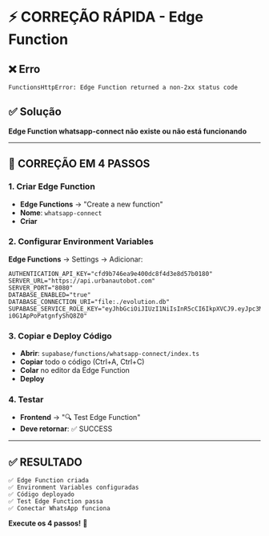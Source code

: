 # ⚡ CORREÇÃO RÁPIDA - Edge Function

## ❌ Erro
```
FunctionsHttpError: Edge Function returned a non-2xx status code
```

## ✅ Solução
**Edge Function whatsapp-connect não existe ou não está funcionando**

---

## 🚀 CORREÇÃO EM 4 PASSOS

### **1. Criar Edge Function**
- **Edge Functions** → "Create a new function"
- **Nome**: `whatsapp-connect`
- **Criar**

### **2. Configurar Environment Variables**
**Edge Functions** → Settings → Adicionar:
```
AUTHENTICATION_API_KEY="cfd9b746ea9e400dc8f4d3e8d57b0180"
SERVER_URL="https://api.urbanautobot.com"
SERVER_PORT="8080"
DATABASE_ENABLED="true"
DATABASE_CONNECTION_URI="file:./evolution.db"
SUPABASE_SERVICE_ROLE_KEY="eyJhbGciOiJIUzI1NiIsInR5cCI6IkpXVCJ9.eyJpc3MiOiJzdXBhYmFzZSIsInJlZiI6ImF4dHZuZ2Fvb2dxYWd3YWNqZWVrIiwicm9sZSI6InNlcnZpY2Vfcm9sZSIsImlhdCI6MTc1ODMwMzI1MywiZXhwIjoyMDczODc5MjUzfQ.NOtKmJIWXlPhEPPLIS_y9-i0G1ApPoPatgnfyShQ8Z0"
```

### **3. Copiar e Deploy Código**
- **Abrir**: `supabase/functions/whatsapp-connect/index.ts`
- **Copiar** todo o código (Ctrl+A, Ctrl+C)
- **Colar** no editor da Edge Function
- **Deploy**

### **4. Testar**
- **Frontend** → "🔍 Test Edge Function"
- **Deve retornar**: ✅ SUCCESS

---

## ✅ RESULTADO
```
✅ Edge Function criada
✅ Environment Variables configuradas
✅ Código deployado
✅ Test Edge Function passa
✅ Conectar WhatsApp funciona
```

**Execute os 4 passos!** 🚀






